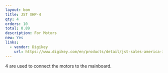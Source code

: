 ```yaml
---
layout: bom
title: JST XHP-4
qty: 4
orders: 10
total: 0.89
description: For Motors
new: Yes
links:
  - vendor: Digikey
    url: https://www.digikey.com/en/products/detail/jst-sales-america-inc/XHP-4/683353
---
```

4 are used to connect the motors to the mainboard.